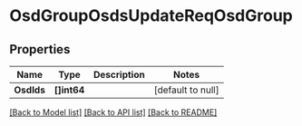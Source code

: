 # OsdGroupOsdsUpdateReqOsdGroup

## Properties
Name | Type | Description | Notes
------------ | ------------- | ------------- | -------------
**OsdIds** | **[]int64** |  | [default to null]

[[Back to Model list]](../README.md#documentation-for-models) [[Back to API list]](../README.md#documentation-for-api-endpoints) [[Back to README]](../README.md)


